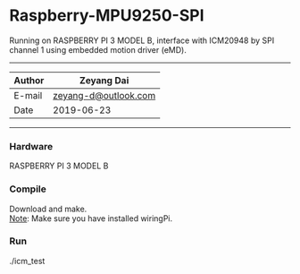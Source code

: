 # Raspberry-MPU9250-SPI
Running on RASPBERRY PI 3 MODEL B, interface with ICM20948 by SPI channel 1 using embedded motion driver (eMD).
****
|Author|Zeyang Dai|
|---|---
|E-mail|zeyang-d@outlook.com
|Date|2019-06-23
****

### Hardware
RASPBERRY PI 3 MODEL B
### Compile
Download and make.  
[Note](#Note): Make sure you have installed wiringPi.  
### Run
./icm_test  